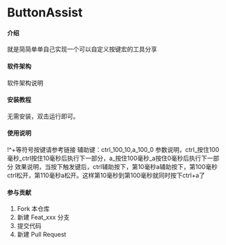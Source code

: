 # ButtonAssist

#### 介绍
就是简简单单自己实现一个可以自定义按键宏的工具分享

#### 软件架构
软件架构说明


#### 安装教程

无需安装，双击运行即可。

#### 使用说明

!^+等符号按键请参考链接
辅助键：ctrl_100_10,a_100_0
参数说明，ctrl_按住100毫秒_ctrl按住10毫秒后执行下一部分，a_按住100毫秒_a按住0毫秒后执行下一部分
效果说明，当按下触发键后，ctrl辅助按下，第10毫秒a辅助按下，第100毫秒ctrl松开，第110毫秒a松开。这样第10毫秒到第100毫秒就同时按下ctrl+a了

#### 参与贡献

1.  Fork 本仓库
2.  新建 Feat_xxx 分支
3.  提交代码
4.  新建 Pull Request
